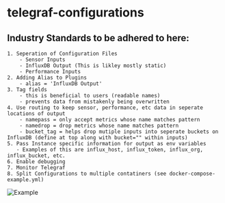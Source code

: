 # telegraf-configurations

## Industry Standards to be adhered to here:
    1. Seperation of Configuration Files
        - Sensor Inputs
        - InfluxDB Output (This is likley mostly static)
        - Performance Inputs
    2. Adding Alias to Plugins
        - alias = 'InfluxDB Output'
    3. Tag fields
        - this is beneficial to users (readable names)
        - prevents data from mistakenly being overwritten 
    4. Use routing to keep sensor, performance, etc data in seperate locations of output
        - namepass = only accept metrics whose name matches pattern
        - namedrop = drop metrics whose name matches pattern
        - bucket_tag = helps drop mutiple inputs into seperate buckets on InfluxDB (define at top along with bucket="" within inputs)
    5. Pass Instance specific information for output as env variables 
       - Examples of this are influx_host, influx_token, influx_org, influx_bucket, etc.
    6. Enable debugging
    7. Monitor Telegraf
    8. Split Configurations to multiple contatiners (see docker-compose-example.yml)

![Example](http://)